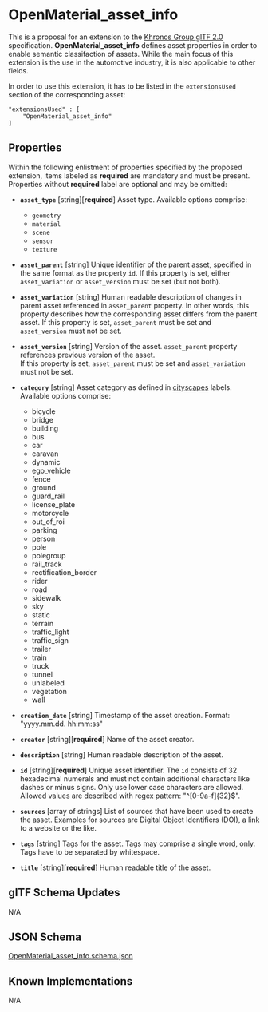 OpenMaterial_asset_info
=======================

This is a proposal for an extension to the [Khronos Group glTF 2.0](https://github.com/KhronosGroup/glTF) specification. **OpenMaterial_asset_info** defines asset
properties in order to enable semantic classifaction of assets. While the main focus of this extension is the use in the
automotive industry, it is also applicable to other fields.

In order to use this extension, it has to be listed in the ``extensionsUsed`` section of the corresponding asset:
```
"extensionsUsed" : [
    "OpenMaterial_asset_info"
]
```

Properties
----------

Within the following enlistment of properties specified by the proposed extension, items labeled as **required** are
mandatory and must be present. Properties without **required** label are optional and may be omitted:

* **`asset_type`** [string][**required**]
Asset type. Available options comprise:
  - `geometry`
  - `material`
  - `scene`
  - `sensor`
  - `texture`

* **`asset_parent`** [string]
Unique identifier of the parent asset, specified in the same format as the property ``id``.
If this property is set, either ``asset_variation`` or ``asset_version`` must be set (but not both).

* **`asset_variation`** [string]
Human readable description of changes in parent asset referenced in `asset_parent` property.
In other words, this property describes how the corresponding asset differs from the parent asset.
If this property is set, ``asset_parent`` must be set and ``asset_version`` must not be set.

* **`asset_version`** [string]
Version of the asset. `asset_parent` property references previous version of the asset.  
If this property is set, ``asset_parent`` must be set and ``asset_variation`` must not be set.

* **`category`** [string]
Asset category as defined in [cityscapes](https://www.cityscapes-dataset.com) labels. Available options comprise:
  - bicycle
  - bridge
  - building
  - bus
  - car
  - caravan
  - dynamic
  - ego_vehicle
  - fence
  - ground
  - guard_rail
  - license_plate
  - motorcycle
  - out_of_roi
  - parking
  - person
  - pole
  - polegroup
  - rail_track
  - rectification_border
  - rider
  - road
  - sidewalk
  - sky
  - static
  - terrain
  - traffic_light
  - traffic_sign
  - trailer
  - train
  - truck
  - tunnel
  - unlabeled
  - vegetation
  - wall

* **`creation_date`** [string]
Timestamp of the asset creation. Format: "yyyy.mm.dd. hh:mm:ss"

* **`creator`** [string][**required**]
Name of the asset creator.

* **`description`** [string]
Human readable description of the asset.

* **`id`** [string][**required**]
Unique asset identifier. The ``id`` consists of 32 hexadecimal numerals and must not contain additional characters like
dashes or minus signs. Only use lower case characters are allowed. Allowed values are described with regex pattern:
"\^[0-9a-f]{32}$".

* **`sources`** [array of strings]
List of sources that have been used to create the asset. Examples for sources are Digital Object Identifiers (DOI), a link
to a website or the like.

* **`tags`** [string]
Tags for the asset. Tags may comprise a single word, only. Tags have to be separated by whitespace.

* **`title`** [string][**required**]
Human readable title of the asset.

glTF Schema Updates
-------------------
N/A

JSON Schema
-----------
[OpenMaterial_asset_info.schema.json](schema/OpenMaterial_asset_info.schema.json)

Known Implementations
---------------------
N/A